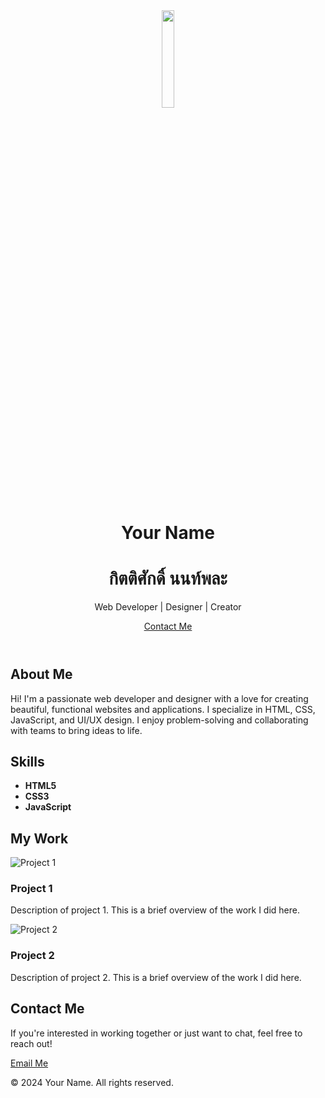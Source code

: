 <!DOCTYPE html>
<html lang="en">
<head>
  <meta charset="UTF-8">
  <meta name="viewport" content="width=device-width, initial-scale=1.0">
  <meta http-equiv="X-UA-Compatible" content="ie=edge">
  <title>Your Name | Portfolio</title>
<style>
  
  
</style>
</head>
<body>
  <!-- Header Section -->
  <header>
    <div class="container">
      <image src ="https://encrypted-tbn0.gstatic.com/images?q=tbn:ANd9GcT3OSMX-0O9JRzJJDC3qESVLgaKUQqZj12-dA&s" width="20%"> 
      <h1>Your Name</h1>
      <h1>กิตติศักดิ์ นนท์พละ </h1>
      <p>Web Developer | Designer | Creator</p>
      <a href="#contact" class="btn">Contact Me</a>
    </div>
  </header>

  <!-- About Me Section -->
  <section id="about">
    <div class="container">
      <h2>About Me</h2>
      <p>Hi! I'm a passionate web developer and designer with a love for creating beautiful, functional websites and applications. I specialize in HTML, CSS, JavaScript, and UI/UX design. I enjoy problem-solving and collaborating with teams to bring ideas to life.</p>
    </div>
  </section>

  <!-- Skills Section -->
  <section id="skills">
    <div class="container">
      <h2>Skills</h2>
      <ul>
        <li><strong>HTML5</strong></li>
        <li><strong>CSS3</strong></li>
        <li><strong>JavaScript</strong></li>
      </ul>
    </div>
  </section>

  <!-- Portfolio Section -->
  <section id="portfolio">
    <div class="container">
      <h2>My Work</h2>
      <div class="projects">
        <div class="project">
          <img src="project1.jpg" alt="Project 1">
          <h3>Project 1</h3>
          <p>Description of project 1. This is a brief overview of the work I did here.</p>
        </div>
        <div class="project">
          <img src="project2.jpg" alt="Project 2">
          <h3>Project 2</h3>
          <p>Description of project 2. This is a brief overview of the work I did here.</p>
        </div>
        <!-- Add more projects as needed -->
      </div>
    </div>
  </section>

  <!-- Contact Section -->
  <section id="contact">
    <div class="container">
      <h2>Contact Me</h2>
      <p>If you're interested in working together or just want to chat, feel free to reach out!</p>
      <a href="mailto:your-email@example.com" class="btn">Email Me</a>
    </div>
  </section>

  <!-- Footer -->
  <footer>
    <div class="container">
      <p>&copy; 2024 Your Name. All rights reserved.</p>
    </div>
  </footer>
</body>
</html>
